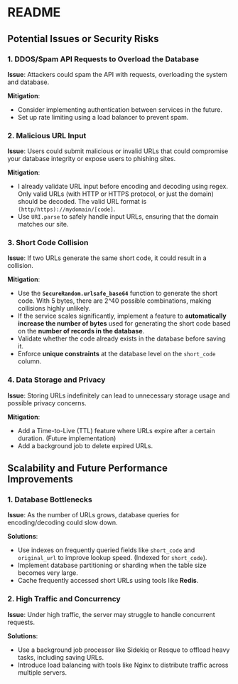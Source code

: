 # README

## Potential Issues or Security Risks

### 1. DDOS/Spam API Requests to Overload the Database
**Issue**: Attackers could spam the API with requests, overloading the system and database.

**Mitigation**:
- Consider implementing authentication between services in the future.
- Set up rate limiting using a load balancer to prevent spam.

### 2. Malicious URL Input
**Issue**: Users could submit malicious or invalid URLs that could compromise your database integrity or expose users to phishing sites.

**Mitigation**:
- I already validate URL input before encoding and decoding using regex. Only valid URLs (with HTTP or HTTPS protocol, or just the domain) should be decoded. The valid URL format is `(http/https)://mydomain/[code]`.
- Use `URI.parse` to safely handle input URLs, ensuring that the domain matches our site.

### 3. Short Code Collision  
**Issue**: If two URLs generate the same short code, it could result in a collision.  

**Mitigation**:  
- Use the **`SecureRandom.urlsafe_base64`** function to generate the short code. With 5 bytes, there are 2^40 possible combinations, making collisions highly unlikely.  
- If the service scales significantly, implement a feature to **automatically increase the number of bytes** used for generating the short code based on the **number of records in the database**.  
- Validate whether the code already exists in the database before saving it.  
- Enforce **unique constraints** at the database level on the `short_code` column.

### 4. Data Storage and Privacy
**Issue**: Storing URLs indefinitely can lead to unnecessary storage usage and possible privacy concerns.

**Mitigation**:
- Add a Time-to-Live (TTL) feature where URLs expire after a certain duration. (Future implementation)
- Add a background job to delete expired URLs.

## Scalability and Future Performance Improvements

### 1. Database Bottlenecks
**Issue**: As the number of URLs grows, database queries for encoding/decoding could slow down.

**Solutions**:
- Use indexes on frequently queried fields like `short_code` and `original_url` to improve lookup speed. (Indexed for `short_code`).
- Implement database partitioning or sharding when the table size becomes very large.
- Cache frequently accessed short URLs using tools like **Redis**.

### 2. High Traffic and Concurrency
**Issue**: Under high traffic, the server may struggle to handle concurrent requests.

**Solutions**:
- Use a background job processor like Sidekiq or Resque to offload heavy tasks, including saving URLs.
- Introduce load balancing with tools like Nginx to distribute traffic across multiple servers.
